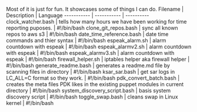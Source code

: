 Most of it is just for fun. 
  It showcases some of things I can do.
  Filename | Description | Language
  ----------- | ----------- | ----------
clock_watcher.bash   |   tells how many hours we have been working for time reporting puposes. | #!/bin/bash 
clone_git_repos.bash   |   sync all known repos to aws s3 | #!/bin/bash 
date_time_reference.bash   |   date time commands and thier syntax | #!/bin/bash 
espeak_alarm.sh   |   alarm countdown with espeak | #!/bin/bash 
espeak_alarmv2.sh   |   alarm countdown with espeak | #!/bin/bash 
espeak_alarmv3.sh   |   alarm countdown with espeak | #!/bin/bash 
firewall_helper.sh   |   iptables helper aka firewall helper | #!/bin/bash 
generate_readme.bash   |   generates a readme.md file by scanning files in directory | #!/bin/bash 
ksar_sar.bash   |   get sar logs in LC_ALL=C format so they work. | #!/bin/bash 
pdk_convert_batch.bash   |   creates the meta files PDK likes in the existing puppet modules in current directory | #!/bin/bash 
system_discovery_script.bash   |   basis system discovery script | #!/bin/bash 
toggle_swap.bash   |   cleans swap in Linux kernel | #!/bin/bash 
